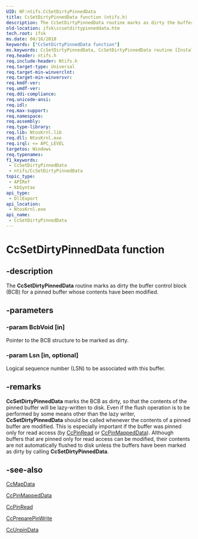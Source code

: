 ```yaml
---
UID: NF:ntifs.CcSetDirtyPinnedData
title: CcSetDirtyPinnedData function (ntifs.h)
description: The CcSetDirtyPinnedData routine marks as dirty the buffer control block (BCB) for a pinned buffer whose contents have been modified.
old-location: ifsk\ccsetdirtypinneddata.htm
tech.root: ifsk
ms.date: 04/16/2018
keywords: ["CcSetDirtyPinnedData function"]
ms.keywords: CcSetDirtyPinnedData, CcSetDirtyPinnedData routine [Installable File System Drivers], ccref_2cd7571b-289f-4510-a5de-f4e38eb049a2.xml, ifsk.ccsetdirtypinneddata, ntifs/CcSetDirtyPinnedData
req.header: ntifs.h
req.include-header: Ntifs.h
req.target-type: Universal
req.target-min-winverclnt: 
req.target-min-winversvr: 
req.kmdf-ver: 
req.umdf-ver: 
req.ddi-compliance: 
req.unicode-ansi: 
req.idl: 
req.max-support: 
req.namespace: 
req.assembly: 
req.type-library: 
req.lib: NtosKrnl.lib
req.dll: NtosKrnl.exe
req.irql: <= APC_LEVEL
targetos: Windows
req.typenames: 
f1_keywords:
 - CcSetDirtyPinnedData
 - ntifs/CcSetDirtyPinnedData
topic_type:
 - APIRef
 - kbSyntax
api_type:
 - DllExport
api_location:
 - NtosKrnl.exe
api_name:
 - CcSetDirtyPinnedData
---
```


# CcSetDirtyPinnedData function


## -description

The <b>CcSetDirtyPinnedData</b> routine marks as dirty the buffer control block (BCB) for a pinned buffer whose contents have been modified.

## -parameters

### -param BcbVoid [in]


Pointer to the BCB structure to be marked as dirty.

### -param Lsn [in, optional]


Logical sequence number (LSN) to be associated with this buffer.

## -remarks

<b>CcSetDirtyPinnedData</b> marks the BCB as dirty, so that the contents of the pinned buffer will be lazy-written to disk. Even if the flush operation is to be performed by some means other than the lazy writer, <b>CcSetDirtyPinnedData</b> should be called whenever the contents of a pinned buffer are modified. This is especially important if the buffer was pinned only for read access (by <a href="/windows-hardware/drivers/ddi/ntifs/nf-ntifs-ccpinread">CcPinRead</a> or <a href="/windows-hardware/drivers/ddi/ntifs/nf-ntifs-ccpinmappeddata">CcPinMappedData</a>). Although buffers that are pinned only for read access can be modified, their contents are not automatically flushed to disk unless the buffers have been marked as dirty by calling <b>CcSetDirtyPinnedData</b>.

## -see-also

<a href="/windows-hardware/drivers/ddi/ntifs/nf-ntifs-ccmapdata">CcMapData</a>



<a href="/windows-hardware/drivers/ddi/ntifs/nf-ntifs-ccpinmappeddata">CcPinMappedData</a>



<a href="/windows-hardware/drivers/ddi/ntifs/nf-ntifs-ccpinread">CcPinRead</a>



<a href="/windows-hardware/drivers/ddi/ntifs/nf-ntifs-ccpreparepinwrite">CcPreparePinWrite</a>



<a href="/windows-hardware/drivers/ddi/ntifs/nf-ntifs-ccunpindata">CcUnpinData</a>

